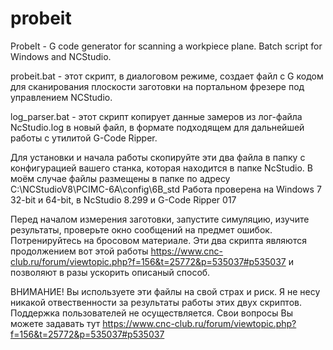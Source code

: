 # probeit
ProbeIt -  G code generator for scanning a workpiece plane. Batch script for Windows and NCStudio.

probeit.bat - этот скрипт, в диалоговом режиме, создает файл с G кодом для сканирования плоскости заготовки
на портальном фрезере под управлением NCStudio.

log_parser.bat - этот скрипт копирует данные замеров из лог-файла NcStudio.log в новый файл, в формате подходящем для дальнейшей работы 
с утилитой G-Code Ripper.

Для установки и начала работы скопируйте эти два файла в папку с конфигурацией вашего станка, которая находится в папке NcStudio.
В моём случае файлы размещены в папке по адресу C:\NCStudioV8\PCIMC-6A\config\6B_std
Работа проверена на Windows 7 32-bit и 64-bit, в NcStudio 8.299 и G-Code Ripper 017

Перед началом измерения заготовки, запустите симуляцию, изучите результаты, проверьте окно сообщений на предмет ошибок.
Потренируйтесь на бросовом материале. 
Эти два скрипта являются продолжением вот этой работы https://www.cnc-club.ru/forum/viewtopic.php?f=156&t=25772&p=535037#p535037
и позволяют в разы ускорить описаный способ.

ВНИМАНИЕ! Вы используете эти файлы на свой страх и риск. Я не несу никакой отвественности за результаты работы этих двух скриптов.
Поддержка пользователей не осуществляется. Свои вопросы Вы можете задавать тут https://www.cnc-club.ru/forum/viewtopic.php?f=156&t=25772&p=535037#p535037
